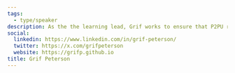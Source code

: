 ```yaml
---
tags:
  - type/speaker
description: As the the learning lead, Grif works to ensure that P2PU remains equitable and empowering for diverse audiences. Before P2PU, he served as a research assistant at the MIT Media Lab and as the academic affairs officer at the University of Central Asia. He lives in Boston.
social:
  linkedin: https://www.linkedin.com/in/grif-peterson/
  twitter: https://x.com/grifpeterson
  website: https://grifp.github.io
title: Grif Peterson
---
```


